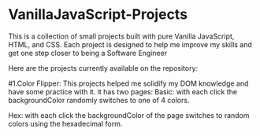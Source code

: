 # VanillaJavaScript-Projects

This is a collection of small projects built with pure Vanilla JavaScript, HTML, and CSS. Each project is designed to help me improve my skills and get one step closer to being a Software Engineer

Here are the projects currently available on the repository:


#1.Color Flipper:
This projects helped me solidify my DOM knowledge and have some practice with it.
it has two pages: 
Basic: with each click the backgroundColor randomly switches to one of 4 colors.

Hex: with each click the backgroundColor of the page switches to random colors using the hexadecimal form.
